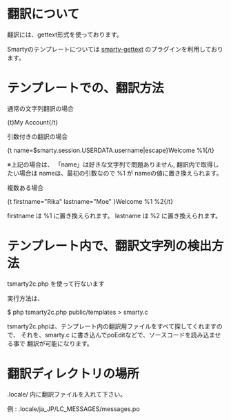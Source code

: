 翻訳について
===========

翻訳には、gettext形式を使っております。

Smartyのテンプレートについては [smarty-gettext](https://github.com/caribe/smarty-gettext) のプラグインを利用しております。


テンプレートでの、翻訳方法
=========

通常の文字列翻訳の場合

{t}My Account{/t}

引数付きの翻訳の場合

{t name=$smarty.session.USERDATA.username|escape}Welcome %1{/t}

※上記の場合は、 「name」は好きな文字列で問題ありません, 翻訳内で取得したい場合は
nameは、最初の引数なので %1 が nameの値に置き換えられます。

複数ある場合

{t firstname="Rika" lastname="Moe" }Welcome %1 %2{/t}

firstname は %1 に置き換えられます。
lastname は %2 に置き換えられます。


テンプレート内で、翻訳文字列の検出方法
==============

tsmarty2c.php を使って行ないます

実行方法は、

$ php tsmarty2c.php public/templates > smarty.c

tsmarty2c.phpは、テンプレート内の翻訳用ファイルをすべて探してくれますので、
それを、smarty.c に書き込んでpoEditなどで、ソースコードを読み込ませる事で
翻訳が可能になります。

翻訳ディレクトリの場所
======

.locale/ 内に翻訳ファイルを入れて下さい。

例 : .locale/ja_JP/LC_MESSAGES/messages.po

